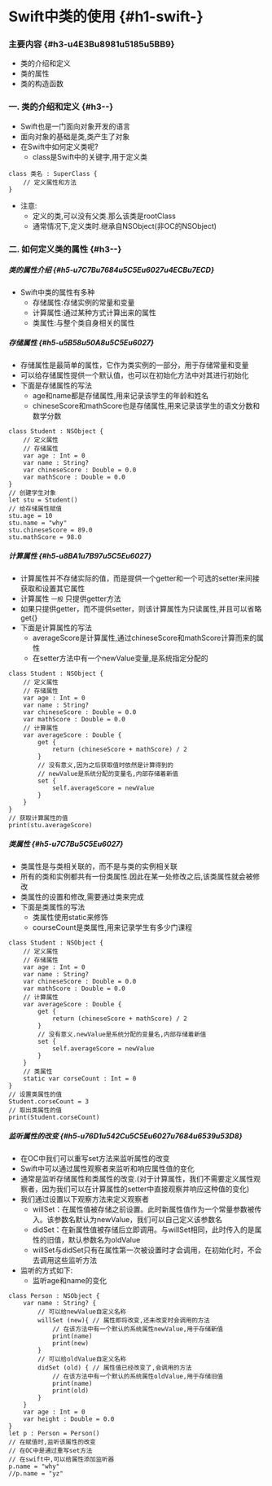 # Swift中类的使用 {#h1-swift-}

### 主要内容 {#h3-u4E3Bu8981u5185u5BB9}

* 类的介绍和定义
* 类的属性
* 类的构造函数

### 一. 类的介绍和定义 {#h3--}

* Swift也是一门面向对象开发的语言
* 面向对象的基础是类,类产生了对象
* 在Swift中如何定义类呢?
  * class是Swift中的关键字,用于定义类

```
class 类名 : SuperClass {
    // 定义属性和方法
}
```

* 注意:
  * 定义的类,可以没有父类.那么该类是rootClass
  * 通常情况下,定义类时.继承自NSObject\(非OC的NSObject\)

### 二. 如何定义类的属性 {#h3--}

##### 类的属性介绍 {#h5-u7C7Bu7684u5C5Eu6027u4ECBu7ECD}

* Swift中类的属性有多种
  * 存储属性:存储实例的常量和变量
  * 计算属性:通过某种方式计算出来的属性
  * 类属性:与整个类自身相关的属性

##### 存储属性 {#h5-u5B58u50A8u5C5Eu6027}

* 存储属性是最简单的属性，它作为类实例的一部分，用于存储常量和变量
* 可以给存储属性提供一个默认值，也可以在初始化方法中对其进行初始化
* 下面是存储属性的写法
  * age和name都是存储属性,用来记录该学生的年龄和姓名
  * chineseScore和mathScore也是存储属性,用来记录该学生的语文分数和数学分数

```
class Student : NSObject {
    // 定义属性
    // 存储属性
    var age : Int = 0
    var name : String?
    var chineseScore : Double = 0.0
    var mathScore : Double = 0.0
}
// 创建学生对象
let stu = Student()
// 给存储属性赋值
stu.age = 10
stu.name = "why"
stu.chineseScore = 89.0
stu.mathScore = 98.0
```

##### 计算属性 {#h5-u8BA1u7B97u5C5Eu6027}

* 计算属性并不存储实际的值，而是提供一个getter和一个可选的setter来间接获取和设置其它属性
* 计算属性
  `一般`
  只提供getter方法
* 如果只提供getter，而不提供setter，则该计算属性为只读属性,并且可以省略get{}
* 下面是计算属性的写法
  * averageScore是计算属性,通过chineseScore和mathScore计算而来的属性
  * 在setter方法中有一个newValue变量,是系统指定分配的

```
class Student : NSObject {
    // 定义属性
    // 存储属性
    var age : Int = 0
    var name : String?
    var chineseScore : Double = 0.0
    var mathScore : Double = 0.0
    // 计算属性
    var averageScore : Double {
        get {
            return (chineseScore + mathScore) / 2
        }
        // 没有意义,因为之后获取值时依然是计算得到的
        // newValue是系统分配的变量名,内部存储着新值
        set {
            self.averageScore = newValue
        }
    }
}
// 获取计算属性的值
print(stu.averageScore)
```

##### 类属性 {#h5-u7C7Bu5C5Eu6027}

* 类属性是与类相关联的，而不是与类的实例相关联
* 所有的类和实例都共有一份类属性.因此在某一处修改之后,该类属性就会被修改
* 类属性的设置和修改,需要通过类来完成
* 下面是类属性的写法
  * 类属性使用static来修饰
  * courseCount是类属性,用来记录学生有多少门课程

```
class Student : NSObject {
    // 定义属性
    // 存储属性
    var age : Int = 0
    var name : String?
    var chineseScore : Double = 0.0
    var mathScore : Double = 0.0
    // 计算属性
    var averageScore : Double {
        get {
            return (chineseScore + mathScore) / 2
        }
        // 没有意义.newValue是系统分配的变量名,内部存储着新值
        set {
            self.averageScore = newValue
        }
    }
    // 类属性
    static var corseCount : Int = 0
}
// 设置类属性的值
Student.corseCount = 3
// 取出类属性的值
print(Student.corseCount)
```

##### 监听属性的改变 {#h5-u76D1u542Cu5C5Eu6027u7684u6539u53D8}

* 在OC中我们可以重写set方法来监听属性的改变
* Swift中可以通过属性观察者来监听和响应属性值的变化
* 通常是监听存储属性和类属性的改变.\(对于计算属性，我们不需要定义属性观察者，因为我们可以在计算属性的setter中直接观察并响应这种值的变化\)
* 我们通过设置以下观察方法来定义观察者
  * willSet：在属性值被存储之前设置。此时新属性值作为一个常量参数被传入。该参数名默认为newValue，我们可以自己定义该参数名
  * didSet：在新属性值被存储后立即调用。与willSet相同，此时传入的是属性的旧值，默认参数名为oldValue
  * willSet与didSet只有在属性第一次被设置时才会调用，在初始化时，不会去调用这些监听方法
* 监听的方式如下:
  * 监听age和name的变化

```
class Person : NSObject {
    var name : String? {
        // 可以给newValue自定义名称
        willSet (new){ // 属性即将改变,还未改变时会调用的方法
            // 在该方法中有一个默认的系统属性newValue,用于存储新值
            print(name)
            print(new)
        }
        // 可以给oldValue自定义名称
        didSet (old) { // 属性值已经改变了,会调用的方法
            // 在该方法中有一个默认的系统属性oldValue,用于存储旧值
            print(name)
            print(old)
        }
    }
    var age : Int = 0
    var height : Double = 0.0
}
let p : Person = Person()
// 在赋值时,监听该属性的改变
// 在OC中是通过重写set方法
// 在swift中,可以给属性添加监听器
p.name = "why"
//p.name = "yz"
```



